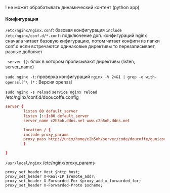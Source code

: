 ! не может обрабатывать динамический контент (python app)
#### Конфигурация
`/etc/nginx/nginx.conf`: базовая конфигурация
`include /etc/nginx/conf.d/*.conf`: подключение доп. конфигураций
nginx сначала читает базовую кнфигурацию, потом читает конфиги из папки conf.d  если встречаются одинаковые директивы то перезаписывает, разные добвляет


` server {}`: блок в котором прописывают директивы (listen, server_name)


`sudo nginx -t`:  проверка конфигураций
`nginx -V 2>&1 | grep -o with-openssl[^\ ]*` : Версия openssl


`sudo nginx -s reload`
`service nginx reload`
/etc/nginx/conf.d/dooucoffe.config 
```conf
server {
        listen 80 default_server
        listen [::]:80 default_server
        server_name c2h5oh.ddns.net www.c2h5oh.ddns.net

        location / {
        include proxy_params
        proxy_pass http://unix/home/c2h5oh/server/code/doucoffe/gunicorn.sock
        }

}
```
`/usr/local/nginx`
/etc/nginx/proxy_params                                
```
proxy_set_header Host $http_host;
proxy_set_header X-Real-IP $remote_addr;
proxy_set_header X-Forwarded-For $proxy_add_x_forwarded_for;
proxy_set_header X-Forwarded-Proto $scheme;
```


